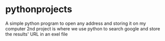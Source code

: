 # pythonprojects
A simple python program to open any address and storing it on my computer
2nd project is where we use python to search google and store the results' URL in an exel file
